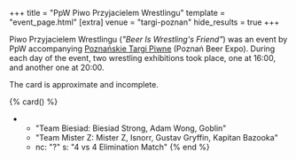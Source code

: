 +++
title = "PpW Piwo Przyjacielem Wrestlingu"
template = "event_page.html"
[extra]
venue = "targi-poznan"
hide_results = true
+++

Piwo Przyjacielem Wrestlingu (_"Beer Is Wrestling's Friend"_) was an event by PpW accompanying [Poznańskie Targi Piwne][ptp] (Poznań Beer Expo). During each day of the event, two wrestling exhibitions took place, one at 16:00, and another one at 20:00.

The card is approximate and incomplete.

{% card() %}
- - "Team Biesiad: Biesiad Strong, Adam Wong, Goblin"
  - "Team Mister Z: Mister Z, Isnorr, Gustav Gryffin, Kapitan Bazooka"
  - nc: "?"
    s: "4 vs 4 Elimination Match"
{% end %}

[ptp]: https://targipiwne.pl
